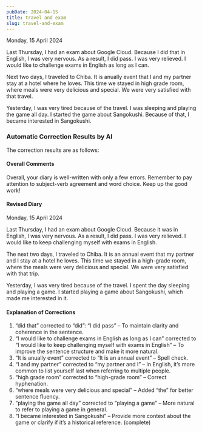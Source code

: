 ```yaml
---
pubDate: 2024-04-15
title: travel and exam
slug: travel-and-exam
---
```


Monday, 15 April 2024

Last Thursday, I had an exam about Google Cloud. Because I did that in English, I was very nervous. As a result, I did pass. I was very relieved. I would like to challenge exams in English as long as I can.

Next two days, I traveled to Chiba. It is anually event that I and my partner stay at a hotel where he loves. This time we stayed in high grade room, where meals were very delicious and special. We were very satisfied with that travel.

Yesterday, I was very tired because of the travel. I was sleeping and playing the game all day. I started the game about Sangokushi. Because of that, I became interested in Sangokushi.

### Automatic Correction Results by AI
The correction results are as follows:

#### Overall Comments
Overall, your diary is well-written with only a few errors. Remember to pay attention to subject-verb agreement and word choice. Keep up the good work!

#### Revised Diary
Monday, 15 April 2024

Last Thursday, I had an exam about Google Cloud. Because it was in English, I was very nervous. As a result, I did pass. I was very relieved. I would like to keep challenging myself with exams in English.

The next two days, I traveled to Chiba. It is an annual event that my partner and I stay at a hotel he loves. This time we stayed in a high-grade room, where the meals were very delicious and special. We were very satisfied with that trip.

Yesterday, I was very tired because of the travel. I spent the day sleeping and playing a game. I started playing a game about Sangokushi, which made me interested in it.

#### Explanation of Corrections
1. “did that” corrected to “did”: “I did pass” – To maintain clarity and coherence in the sentence.
2. “I would like to challenge exams in English as long as I can” corrected to “I would like to keep challenging myself with exams in English” – To improve the sentence structure and make it more natural.
3. “It is anually event” corrected to “It is an annual event” – Spell check.
4. “I and my partner” corrected to “my partner and I” – In English, it’s more common to list yourself last when referring to multiple people.
5. “high grade room” corrected to “high-grade room” – Correct hyphenation.
6. “where meals were very delicious and special” – Added “the” for better sentence fluency.
7. “playing the game all day” corrected to “playing a game” – More natural to refer to playing a game in general.
8. “I became interested in Sangokushi” – Provide more context about the game or clarify if it’s a historical reference. (complete)